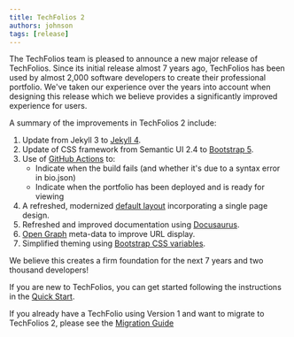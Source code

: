 ```yaml
---
title: TechFolios 2
authors: johnson
tags: [release]
---
```


The TechFolios team is pleased to announce a new major release of TechFolios.  Since its initial release almost 7 years ago, TechFolios has been used by almost 2,000 software developers to create their professional portfolio. We've taken our experience over the years into account when designing this release which we believe provides a significantly improved experience for users.  

A summary of the improvements in TechFolios 2 include:

  1. Update from Jekyll 3 to [Jekyll 4](https://jekyllrb.com/).
  2. Update of CSS framework from Semantic UI 2.4 to [Bootstrap 5](https://getbootstrap.com/).
  3. Use of [GitHub Actions](https://github.com/features/actions) to:
     * Indicate when the build fails (and whether it's due to a syntax error in bio.json)
     * Indicate when the portfolio has been deployed and is ready for viewing
  4. A refreshed, modernized [default layout](https://techfolios.github.io/template/) incorporating a single page design.
  5. Refreshed and improved documentation using [Docusaurus](https://docusaurus.io/).
  6. [Open Graph](https://ogp.me/) meta-data to improve URL display.
  7. Simplified theming using [Bootstrap CSS variables](https://getbootstrap.com/docs/5.2/customize/css-variables/).

We believe this creates a firm foundation for the next 7 years and two thousand developers!

If you are new to TechFolios, you can get started following the instructions in the [Quick Start](../../../../../docs/quick-start/overview).

If you already have a TechFolio using Version 1 and want to migrate to TechFolios 2, please see the [Migration Guide](../../../../../docs/user-guide/v2-migration)

